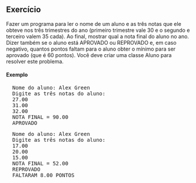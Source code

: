 ## Exercício
Fazer um programa para ler o nome de um aluno e as três notas que ele obteve nos três trimestres do ano
(primeiro trimestre vale 30 e o segundo e terceiro valem 35 cada). Ao final, mostrar qual a nota final do aluno no
ano. Dizer também se o aluno está APROVADO ou REPROVADO e, em caso negativo, quantos pontos faltam
para o aluno obter o mínimo para ser aprovado (que é 60 pontos). Você deve criar uma classe Aluno para resolver
este problema.

#### Exemplo
<pre>
  Nome do aluno: Alex Green
  Digite as três notas do aluno:
  27.00
  31.00
  32.00
  NOTA FINAL = 90.00
  APROVADO
</pre>
<pre>
  Nome do aluno: Alex Green
  Digite as três notas do aluno:
  17.00
  20.00
  15.00
  NOTA FINAL = 52.00
  REPROVADO
  FALTARAM 8.00 PONTOS
</pre>
